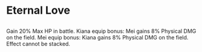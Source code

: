 # Eternal Love

## 

Gain 20% Max HP in battle.
Kiana equip bonus: Mei gains 8% Physical DMG on the field.
Mei equip bonus: Kiana gains 8% Physical DMG on the field.
Effect cannot be stacked.